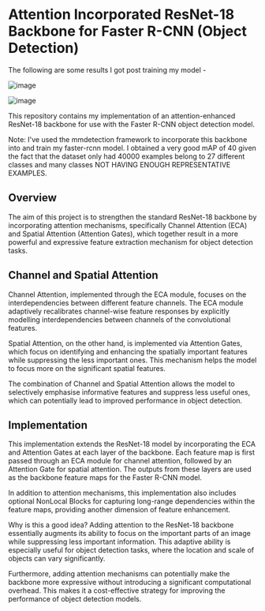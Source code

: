 # Attention Incorporated ResNet-18 Backbone for Faster R-CNN (Object Detection)
The following are some results I got post training my model -

![image](https://github.com/Ruthvik9/Attttttention-ResNet/assets/74010232/8fa441dc-324c-4530-a291-fe5088cef4f8)

![image](https://github.com/Ruthvik9/Attttttention-ResNet/assets/74010232/b439c059-1fe4-4d6e-ab63-07a39d061970)


This repository contains my implementation of an attention-enhanced ResNet-18 backbone for use with the Faster R-CNN object detection model.




Note: I've used the mmdetection framework to incorporate this backbone into and train my faster-rcnn model. I obtained a very good mAP of 40 given the fact that
the dataset only had 40000 examples belong to 27 different classes and many classes NOT HAVING ENOUGH REPRESENTATIVE EXAMPLES.

## Overview
The aim of this project is to strengthen the standard ResNet-18 backbone by incorporating attention mechanisms, specifically Channel Attention (ECA) and Spatial Attention (Attention Gates), which together result in a more powerful and expressive feature extraction mechanism for object detection tasks.

## Channel and Spatial Attention
Channel Attention, implemented through the ECA module, focuses on the interdependencies between different feature channels. The ECA module adaptively recalibrates channel-wise feature responses by explicitly modelling interdependencies between channels of the convolutional features.

Spatial Attention, on the other hand, is implemented via Attention Gates, which focus on identifying and enhancing the spatially important features while suppressing the less important ones. This mechanism helps the model to focus more on the significant spatial features.

The combination of Channel and Spatial Attention allows the model to selectively emphasise informative features and suppress less useful ones, which can potentially lead to improved performance in object detection.

## Implementation
This implementation extends the ResNet-18 model by incorporating the ECA and Attention Gates at each layer of the backbone. Each feature map is first passed through an ECA module for channel attention, followed by an Attention Gate for spatial attention. The outputs from these layers are used as the backbone feature maps for the Faster R-CNN model.

In addition to attention mechanisms, this implementation also includes optional NonLocal Blocks for capturing long-range dependencies within the feature maps, providing another dimension of feature enhancement.

Why is this a good idea?
Adding attention to the ResNet-18 backbone essentially augments its ability to focus on the important parts of an image while suppressing less important information. This adaptive ability is especially useful for object detection tasks, where the location and scale of objects can vary significantly.

Furthermore, adding attention mechanisms can potentially make the backbone more expressive without introducing a significant computational overhead. This makes it a cost-effective strategy for improving the performance of object detection models.
